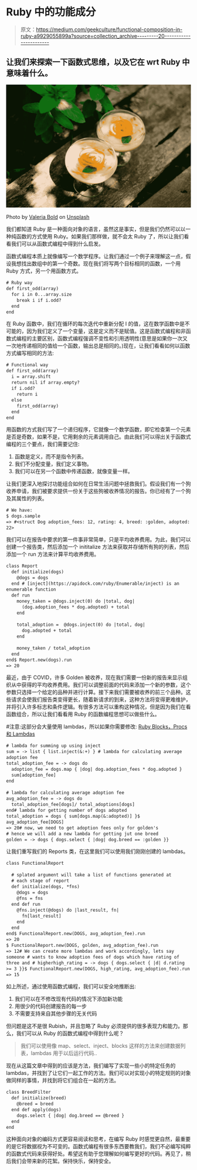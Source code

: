 # Ruby 中的功能成分

> 原文：<https://medium.com/geekculture/functional-composition-in-ruby-a9929055899a?source=collection_archive---------20----------------------->

## 让我们来探索一下函数式思维，以及它在 wrt Ruby 中意味着什么。

![](img/56c6edb04d48b79381379259ebe14b9b.png)

Photo by [Valeria Bold](https://unsplash.com/@valeriabold?utm_source=unsplash&utm_medium=referral&utm_content=creditCopyText) on [Unsplash](https://unsplash.com/s/photos/functional-composition?utm_source=unsplash&utm_medium=referral&utm_content=creditCopyText)

我们都知道 Ruby 是一种面向对象的语言，虽然这是事实，但是我们仍然可以以一种纯函数的方式使用 Ruby。如果我们那样做，就不会太 Ruby 了，所以让我们看看我们可以从函数式编程中得到什么启发。

函数式编程本质上就像编写一个数学程序。让我们通过一个例子来理解这一点，假设我想找出数组中的第一个奇数。现在我们将写两个目标相同的函数，一个用 Ruby 方式，另一个用函数方式。

```
# Ruby way
def first_odd(array)
  for i in 0...array.size
    break i if i.odd?
  end
end
```

在 Ruby 函数中，我们在循环的每次迭代中重新分配 I 的值，这在数学函数中是不可能的，因为我们定义了一个变量，这是定义而不是赋值。这是函数式编程和非函数式编程的主要区别，函数式编程强调不变性和引用透明性(意思是如果你一次又一次地传递相同的值给一个函数，输出总是相同的。)现在，让我们看看如何以函数方式编写相同的方法:

```
# Functional way
def first_odd(array)
  i = array.shift 
  return nil if array.empty?
  if i.odd?
    return i
  else
    first_odd(array) 
  end 
end
```

用函数的方式我们写了一个递归程序，它就像一个数学函数，即它检查第一个元素是否是奇数，如果不是，它用剩余的元素调用自己。由此我们可以得出关于函数式编程的三个要点，我们需要记住:

1.  函数是定义，而不是指令列表。
2.  我们不分配变量，我们定义事物。
3.  我们可以在另一个函数中传递函数，就像变量一样。

让我们更深入地探讨功能组合如何在日常生活问题中拯救我们。假设我们有一个狗收养申请，我们被要求提供一份关于这些狗被收养情况的报告。你已经有了一个狗及其属性的列表。

```
# We have:
$ dogs.sample
=> #<struct Dog adoption_fees: 12, rating: 4, breed: :golden, adopted: 22>
```

我们可以在报告中要求的第一件事非常简单，只是平均收养费用。为此，我们可以创建一个报告类，然后添加一个 inititalize 方法来获取并存储所有狗的列表，然后添加一个 run 方法来计算平均收养费用。

```
class Report
  def initialize(dogs)
    @dogs = dogs
  end # [inject](https://apidock.com/ruby/Enumerable/inject) is an enumerable function
  def run
    money_taken = @dogs.inject(0) do |total, dog| 
      (dog.adoption_fees * dog.adopted) + total
    end

    total_adoption =  @dogs.inject(0) do |total, dog| 
      dog.adopted + total
    end

    money_taken / total_adoption
  end 
end$ Report.new(dogs).run
=> 20
```

最近，由于 COVID，许多 Golden 被收养，现在我们需要一份新的报告来显示组织从中获得的平均收养费用。我们可以调整前面的代码来添加一个新的参数，这个参数只选择一个给定的品种并进行计算。接下来我们需要被收养的前三个品种。这些请求会使我们报告类变得更长，随着新请求的到来，这种方法将变得更难维护，并将引入许多标志和条件逻辑。有很多方法可以重构这种情况，但是因为我们在看函数组合，所以让我们看看用 Ruby 的函数编程思想可以做些什么。

#注意:这部分会大量使用 lambdas，所以如果你需要修改: [Ruby Blocks，Procs 和 Lambdas](https://anjali-jaiswal.medium.com/block-proc-and-currying-in-ruby-6c00f91959f6)

```
# lambda for summing up using inject
sum = -> list { list.inject(&:+) } # lambda for calculating average adoption fee
total_adoption_fee = -> dogs do
  adoption_fee = dogs.map { |dog| dog.adoption_fees * dog.adopted }
  sum[adoption_fee]
end

# lambda for calculating average adoption fee
avg_adoption_fee = -> dogs do
  total_adoption_fee[dogs]/ total_adoptions[dogs]
end# lambda for getting number of dogs adopted
total_adoption = dogs { sum[dogs.map(&:adopted)] }$ avg_adoption_fee[DOGS] 
=> 20# now, we need to get adoption fees only for golden's
# hence we will add a new lambda for getting jut one breed
golden = -> dogs { dogs.select { |dog| dog.breed == :golden }}
```

让我们重写我们的 Reports 类，在这里我们可以使用我们刚刚创建的 lambdas。

```
class FunctionalReport

  # splated argument will take a list of functions generated at
  # each stage of report
  def initialize(dogs, *fns)
    @dogs = dogs
    @fns = fns
  end def run
    @fns.inject(@dogs) do |last_result, fn|
      fn[last_result]
    end
  end
end$ FunctionalReport.new(DOGS, avg_adoption_fee).run
=> 20
$ FunctionalReport.new(DOGS, golden, avg_adoption_fee).run
=> 12# We can create more lambdas and work accordingly, lets say someone # wants to know adoption fees of dogs which have rating of three and # higherhigh_rating = -> dogs { dogs.select { |d| d.rating >= 3 }}$ FunctionalReport.new(DOGS, high_rating, avg_adoption_fee).run
=> 15
```

如上所述，通过使用函数式编程，我们可以安全地推断出:

1.  我们可以在不修改现有代码的情况下添加新功能
2.  用很少的代码创建报告的每一步
3.  不需要支持来自其他步骤的无关代码

但问题是这不是很 Rubish，并且忽略了 Ruby 必须提供的很多表现力和能力。那么，我们可以从 Ruby 的函数式编程中得到什么呢？

> 我们可以使用像 map、select、inject、blocks 这样的方法来创建数据列表，lambdas 用于以后运行代码..

现在从这篇文章中得到的应该是方法，我们编写了实现一些小的特定任务的 lambdas，并找到了让它们一起工作的方法。我们可以对实现小的特定规则的对象做同样的事情，并找到将它们组合在一起的方法。

```
class BreedFilter
  def initialize(breed)
    @breed = breed
  end def apply(dogs)
    dogs.select { |dog| dog.breed == @breed }
  end
end
```

这种面向对象的编码方式更容易阅读和思考，在编写 Ruby 时感觉更自然，最重要的是它将数据视为不可变的。函数式编程有很多东西要教我们，我们不必编写纯粹的函数式代码来获得好处。希望这有助于您理解如何编写更好的代码。再见了，稍后我们会带来新的花絮。保持快乐，保持安全。